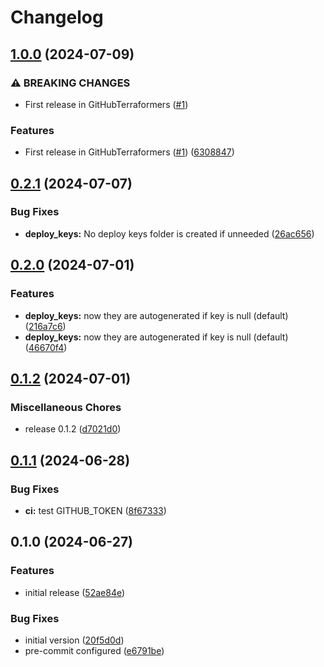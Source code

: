 # Changelog

## [1.0.0](https://github.com/GitHubTerraformers/terraform-github-repository/compare/v0.2.1...v1.0.0) (2024-07-09)


### ⚠ BREAKING CHANGES

* First release in GitHubTerraformers ([#1](https://github.com/GitHubTerraformers/terraform-github-repository/issues/1))

### Features

* First release in GitHubTerraformers ([#1](https://github.com/GitHubTerraformers/terraform-github-repository/issues/1)) ([6308847](https://github.com/GitHubTerraformers/terraform-github-repository/commit/6308847d9ee1768173b19642660d097e3eeb9bb4))

## [0.2.1](https://github.com/vmvarela/terraform-github-repository/compare/v0.2.0...v0.2.1) (2024-07-07)


### Bug Fixes

* **deploy_keys:** No deploy keys folder is created if unneeded ([26ac656](https://github.com/vmvarela/terraform-github-repository/commit/26ac6566bc5c8c2873651cbf26a6812267bfcd81))

## [0.2.0](https://github.com/vmvarela/terraform-github-repository/compare/v0.1.2...v0.2.0) (2024-07-01)


### Features

* **deploy_keys:** now they are autogenerated if key is null (default) ([216a7c6](https://github.com/vmvarela/terraform-github-repository/commit/216a7c6456a10befb21c5c4985791a053ac3a95e))
* **deploy_keys:** now they are autogenerated if key is null (default) ([46670f4](https://github.com/vmvarela/terraform-github-repository/commit/46670f44a8590b5290051a1d9e2598ff288ba70d))

## [0.1.2](https://github.com/vmvarela/terraform-github-repository/compare/v0.1.1...v0.1.2) (2024-07-01)


### Miscellaneous Chores

* release 0.1.2 ([d7021d0](https://github.com/vmvarela/terraform-github-repository/commit/d7021d006e77252c992c6c67684bffe59f565975))

## [0.1.1](https://github.com/vmvarela/terraform-github-repository/compare/v0.1.0...v0.1.1) (2024-06-28)


### Bug Fixes

* **ci:** test GITHUB_TOKEN ([8f67333](https://github.com/vmvarela/terraform-github-repository/commit/8f6733340f460e3d82fa9191bfee2c34b9380b93))

## 0.1.0 (2024-06-27)


### Features

* initial release ([52ae84e](https://github.com/vmvarela/terraform-github-repository/commit/52ae84e86824ad0b5b2e266db636184164638daa))


### Bug Fixes

* initial version ([20f5d0d](https://github.com/vmvarela/terraform-github-repository/commit/20f5d0d04300b9eb607a5c410ad8553dd1df0ff0))
* pre-commit configured ([e6791be](https://github.com/vmvarela/terraform-github-repository/commit/e6791bea1df0faee4636392d0d8d552eb5c2dd5a))
